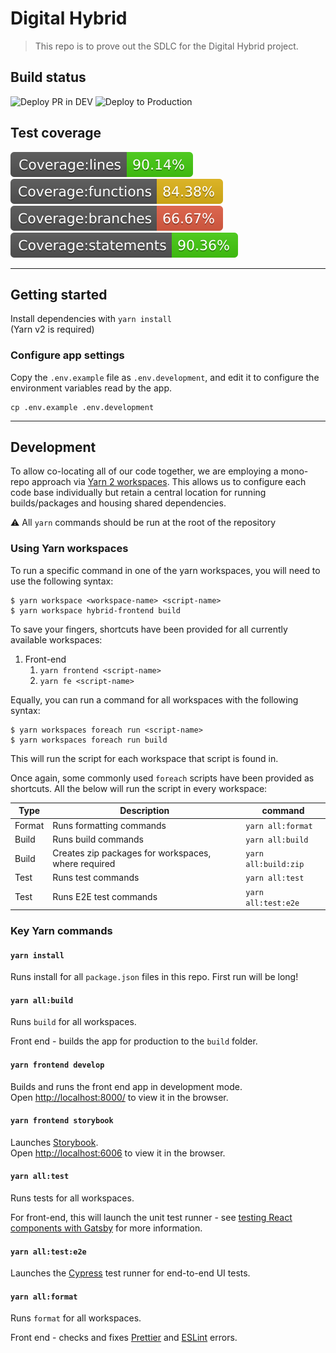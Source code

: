 # Digital Hybrid

>This repo is to prove out the SDLC for the Digital Hybrid project.

## Build status

![Deploy PR in DEV](https://github.com/dmwgroup/digital-hybrid/workflows/Deploy%20terraform%20and%20frontend%20to%20PR%20environment/badge.svg)
![Deploy to Production](https://github.com/dmwgroup/digital-hybrid/workflows/Deploy%20all%20the%20way%20to%20the%20PRODUCTION%20environment/badge.svg)

## Test coverage

![Test coverage: lines](./hybrid-frontend/badges/badge-lines.svg)
![Test coverage: functions](./hybrid-frontend/badges/badge-functions.svg)
![Test coverage: branches](./hybrid-frontend/badges/badge-branches.svg)
![Test coverage: statements](./hybrid-frontend/badges/badge-statements.svg)

---

## Getting started

Install dependencies with ```yarn install```  
(Yarn v2 is required)

### Configure app settings

Copy the `.env.example` file as `.env.development`, and edit it to configure the environment variables read by the app.

    cp .env.example .env.development

---

## Development
To allow co-locating all of our code together, we are employing a mono-repo approach via [Yarn 2 workspaces](https://yarnpkg.com/features/workspaces). This allows us to configure each code base individually but retain a central location for running builds/packages and housing shared dependencies.

:warning: All `yarn` commands should be run at the root of the repository

### Using Yarn workspaces
To run a specific command in one of the yarn workspaces, you will need to use the following syntax:
```
$ yarn workspace <workspace-name> <script-name>
$ yarn workspace hybrid-frontend build
```
To save your fingers, shortcuts have been provided for all currently available workspaces:
1. Front-end
    1. `yarn frontend <script-name>`
    1. `yarn fe <script-name>`

Equally, you can run a command for all workspaces with the following syntax:
```
$ yarn workspaces foreach run <script-name>
$ yarn workspaces foreach run build
```
This will run the script for each workspace that script is found in.

Once again, some commonly used `foreach` scripts have been provided as shortcuts. All the below will run the script in every workspace:

|Type|Description|command|
|----|-----------|-------|
|Format|Runs formatting commands|`yarn all:format`|
|Build|Runs build commands|`yarn all:build`|
|Build|Creates zip packages for workspaces, where required|`yarn all:build:zip`|
|Test|Runs test commands|`yarn all:test`|
|Test|Runs E2E test commands|`yarn all:test:e2e`|

### Key Yarn commands
#### `yarn install`
Runs install for all `package.json` files in this repo. First run will be long!

#### `yarn all:build`
Runs `build` for all workspaces.

Front end - builds the app for production to the `build` folder.

#### `yarn frontend develop`

Builds and runs the front end app in development mode.  
Open [http://localhost:8000/](http://localhost:8000/) to view it in the browser.

#### `yarn frontend storybook`

Launches [Storybook](https://storybook.js.org/).  
Open [http://localhost:6006](http://localhost:6006) to view it in the browser.

#### `yarn all:test`
Runs tests for all workspaces.

For front-end, this will launch the unit test runner - see [testing React components with Gatsby](https://www.gatsbyjs.com/docs/how-to/testing/testing-react-components/) for more information.

#### `yarn all:test:e2e`

Launches the [Cypress](https://www.cypress.io/) test runner for end-to-end UI tests.

#### `yarn all:format`
Runs `format` for all workspaces. 

Front end - checks and fixes [Prettier](https://prettier.io/) and [ESLint](https://eslint.org/) errors.
